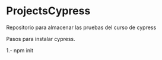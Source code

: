 # ProjectsCypress
Repositorio para almacenar las pruebas del curso de cypress

Pasos para instalar cypress.

1.- npm init